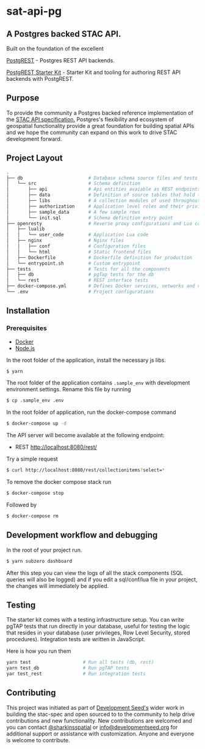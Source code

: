 # sat-api-pg

## A Postgres backed STAC API.

Built on the foundation of the excellent

[PostgREST](https://postgrest.com) - Postgres REST API backends.

[PostgREST Starter Kit](https://github.com/subzerocloud/postgrest-starter-kit) - Starter Kit and tooling for authoring REST API backends with PostgREST.

## Purpose

To provide the community a Postgres backed reference implementation of the [STAC API specification.](https://github.com/radiantearth/stac-spec/tree/dev/api-spec)
Postgres's flexibility and ecosystem of geospatial functionality provide a great
foundation for building spatial APIs and we hope the community can expand on this work to drive STAC development forward.

## Project Layout 

```bash
.
├── db                        # Database schema source files and tests
│   └── src                   # Schema definition
│       ├── api               # Api entities avaiable as REST endpoints
│       ├── data              # Definition of source tables that hold the data
│       ├── libs              # A collection modules of used throughout the code
│       ├── authorization     # Application level roles and their privileges
│       ├── sample_data       # A few sample rows
│       └── init.sql          # Schema definition entry point
├── openresty                 # Reverse proxy configurations and Lua code
│   ├── lualib
│   │   └── user_code         # Application Lua code
│   ├── nginx                 # Nginx files
│   │   ├── conf              # Configuration files
│   │   └── html              # Static frontend files
│   ├── Dockerfile            # Dockerfile definition for production
│   └── entrypoint.sh         # Custom entrypoint
├── tests                     # Tests for all the components
│   ├── db                    # pgTap tests for the db
│   └── rest                  # REST interface tests
├── docker-compose.yml        # Defines Docker services, networks and volumes
└── .env                      # Project configurations

```

## Installation 

### Prerequisites
* [Docker](https://www.docker.com)
* [Node.js](https://nodejs.org/en/)

In the root folder of the application, install the necessary js libs.
```bash
$ yarn
```

The root folder of the application contains `.sample_env` with development environment settings.  Rename this file by running
```bash
$ cp .sample_env .env
```

In the root folder of application, run the docker-compose command
```bash
$ docker-compose up -d
```

The API server will become available at the following endpoint:

- REST [http://localhost:8080/rest/](http://localhost:8080/rest/)

Try a simple request
```bash
$ curl http://localhost:8080/rest/collectionitems?select=*
```
To remove the docker compose stack run
```bash
$ docker-compose stop
```
Followed by
```bash
$ docker-compose rm
```

## Development workflow and debugging

In the root of your project run.
```bash
$ yarn subzero dashboard
```
After this step you can view the logs of all the stack components (SQL queries will also be logged) and
if you edit a sql/conf/lua file in your project, the changes will immediately be applied.


## Testing

The starter kit comes with a testing infrastructure setup.
You can write pgTAP tests that run directly in your database, useful for testing the logic that resides in your database (user privileges, Row Level Security, stored procedures).
Integration tests are written in JavaScript.

Here is how you run them

```bash
yarn test                   # Run all tests (db, rest)
yarn test_db                # Run pgTAP tests
yar test_rest               # Run integration tests
```

## Contributing
This project was initiated as part of [Development Seed's](https://developmentseed.org/) wider work in building the stac-spec
and open sourced to to the community to help drive contributions and new functionality.  New contributions are welcomed and you can contact
[@sharkinsspatial](https://github.com/sharkinsspatial) or info@developmentseed.org for additional support or assistance with customization.
Anyone and everyone is welcome to contribute.

